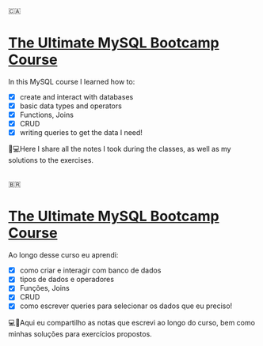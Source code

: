:canada: 
# [The Ultimate MySQL Bootcamp Course](https://www.udemy.com/course/the-ultimate-mysql-bootcamp-go-from-sql-beginner-to-expert/)
In this MySQL course I learned how to:</br>
- [x] create and interact with databases
- [x] basic data types and operators
- [x] Functions, Joins
- [x] CRUD
- [x] writing queries to get the data I need!

📄💻Here I share all the notes I took during the classes, as well as my solutions to the exercises.
</br>
</br>

:brazil:
# [The Ultimate MySQL Bootcamp Course](https://www.udemy.com/course/the-ultimate-mysql-bootcamp-go-from-sql-beginner-to-expert/)
Ao longo desse curso eu aprendi:</br>
- [x] como criar e interagir com banco de dados
- [x] tipos de dados e operadores
- [x] Funções, Joins
- [x] CRUD
- [x] como escrever queries para selecionar os dados que eu preciso!

💻📄Aqui eu compartilho as notas que escrevi ao longo do curso, bem como minhas soluções para exercícios propostos. 
